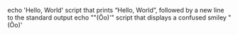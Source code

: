 echo 'Hello, World' script that prints “Hello, World”, followed by a new line to the standard output
echo "\"(Ôo)'" script that displays a confused smiley "(Ôo)'                                                                                                                                       
